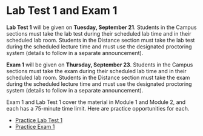 # Lab Test 1 and Exam 1

**Lab Test 1** will be given on **Tuesday, September 21**. Students in the
Campus sections must take the lab test during their scheduled lab time and in
their scheduled lab room. Students in the Distance section must take the lab
test during the scheduled lecture time and must use the designated proctoring
system (details to follow in a separate announcement).

**Exam 1** will be given on **Thursday, September 23**. Students in the Campus
sections must take the exam during their scheduled lab time and in their
scheduled lab room. Students in the Distance section must take the exam during
the scheduled lecture time and must use the designated proctoring system
(details to follow in a separate announcement).

Exam 1 and Lab Test 1 cover the material in Module 1 and Module 2, and each has
a 75-minute time limit. Here are practice opportunities for each.

- [Practice Lab Test
  1](https://auburn.instructure.com/courses/1357079/assignments/11017430)
- [Practice Exam
  1](https://auburn.instructure.com/courses/1357079/quizzes/3112754)
